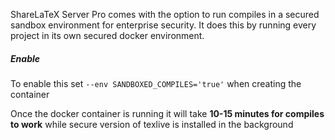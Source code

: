 ShareLaTeX Server Pro comes with the option to run compiles in a secured sandbox environment for enterprise security. It does this by running every project in its own secured docker environment. 

##### Enable

To enable this set `--env SANDBOXED_COMPILES='true'` when creating the container


Once the docker container is running it will take **10-15 minutes for compiles to work** while secure version of texlive is installed in the background